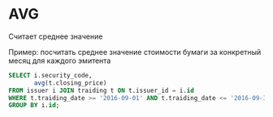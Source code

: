 # AVG

Считает среднее значение

Пример: посчитать среднее значение стоимости бумаги за конкретный месяц для каждого эмитента

```sql
SELECT i.security_code,
       avg(t.closing_price)
FROM issuer i JOIN traiding t ON t.issuer_id = i.id
WHERE t.traiding_date >= '2016-09-01' AND t.traiding_date <= '2016-09-30'
GROUP BY i.id;
```
